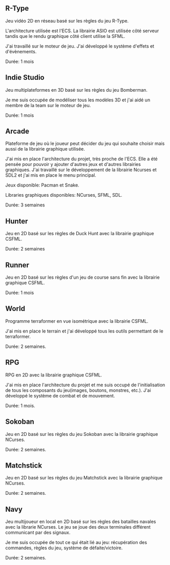 ## R-Type
Jeu vidéo 2D en réseau basé sur les règles du jeu R-Type.

L'architecture utilisée est l'ECS. La librairie ASIO est utilisée côté serveur tandis que le rendu graphique côté client utilise la SFML. 

J'ai travaillé sur le moteur de jeu. J'ai développé le système d'effets et d'évènements.

Durée: 1 mois

## Indie Studio
Jeu multiplateformes en 3D basé sur les règles du jeu Bomberman.

Je me suis occupée de modéliser tous les modèles 3D et j'ai aidé un membre de la team sur le moteur de jeu.

Durée: 1 mois

## Arcade
Plateforme de jeu où le joueur peut décider du jeu qui souhaite choisir mais aussi de la librairie graphique utilisée.

J'ai mis en place l'architecture du projet, très proche de l'ECS. Elle a été pensée pour pouvoir y ajouter d'autres jeux et d'autres librairies graphiques. J'ai travaillé sur le développement de la librairie Ncurses et SDL2 et j'ai mis en place le menu principal.

Jeux disponible: Pacman et Snake.

Libraries graphiques disponibles: NCurses, SFML, SDL.

Durée: 3 semaines

## Hunter
Jeu en 2D basé sur les règles de Duck Hunt avec la librairie graphique CSFML.

Durée: 2 semaines

## Runner
Jeu en 2D basé sur les règles d'un jeu de course sans fin avec la librairie graphique CSFML.

Durée: 1 mois

## World
Programme terraformer en vue isométrique avec la librairie CSFML.

J'ai mis en place le terrain et j'ai développé tous les outils permettant de le terraformer.

Durée: 2 semaines.

## RPG
RPG en 2D avec la librairie graphique CSFML.

J'ai mis en place l'architecture du projet et me suis occupé de l'initialisation de tous les composants du jeu(images, boutons, monstres, etc.). J'ai développé le système de combat et de mouvement.

Durée: 1 mois.

## Sokoban
Jeu en 2D basé sur les règles du jeu Sokoban avec la librairie graphique NCurses.

Durée: 2 semaines.

## Matchstick
Jeu en 2D basé sur les règles du jeu Matchstick avec la librairie graphique NCurses.

Durée: 2 semaines.

## Navy
Jeu multijoueur en local en 2D basé sur les règles des batailles navales avec la librarie NCurses. Le jeu se joue des deux terminales différent communicant par des signaux.

Je me suis occupée de tout ce qui était lié au jeu: récupération des commandes, règles du jeu, système de défaite/victoire.

Durée: 2 semaines.

